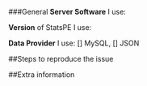 ###General
**Server Software** I use:

**Version** of StatsPE I use:

**Data Provider** I use: [] MySQL, [] JSON

##Steps to reproduce the issue


##Extra information
